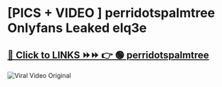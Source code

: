 
 # [PICS + VIDEO ] perridotspalmtree Onlyfans Leaked elq3e

## <h2><a href="https://clipsfans.com/perridotspalmtree&ref=git">🔗 Click to LINKS ⏩⏩ 👉 🟢 perridotspalmtree </a></h2>

<a href="https://clipsfans.com/perridotspalmtree&ref=git" rel="nofollow" data-target="animated-image.originalLink"><img src="https://i.ibb.co.com/xMMVF88/686577567.gif" alt="Viral Video Original" style="max-width: 100%; display: inline-block;" data-target="animated-image.originalImage"></a>

